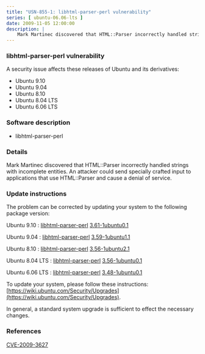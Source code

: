 ```yaml
---
title: "USN-855-1: libhtml-parser-perl vulnerability"
series: [ ubuntu-06.06-lts ]
date: 2009-11-05 12:00:00
description: |
    Mark Martinec discovered that HTML::Parser incorrectly handled strings with incomplete entities. An attacker could send specially crafted input to applications that use HTML::Parser and cause a denial of service. 
--- 
```

 
### libhtml-parser-perl vulnerability

A security issue affects these releases of Ubuntu and its derivatives:

* Ubuntu 9.10
* Ubuntu 9.04
* Ubuntu 8.10
* Ubuntu 8.04 LTS
* Ubuntu 6.06 LTS

### Software description

* libhtml-parser-perl 

### Details

Mark Martinec discovered that HTML::Parser incorrectly handled strings with incomplete entities. An attacker could send specially crafted input to applications that use HTML::Parser and cause a denial of service. 

### Update instructions

The problem can be corrected by updating your system to the following package version:

Ubuntu 9.10
 : [libhtml-parser-perl](https://launchpad.net/ubuntu/+source/libhtml-parser-perl) <span> [3.61-1ubuntu0.1](https://launchpad.net/ubuntu/+source/libhtml-parser-perl/3.61-1ubuntu0.1) </span> 

Ubuntu 9.04
 : [libhtml-parser-perl](https://launchpad.net/ubuntu/+source/libhtml-parser-perl) <span> [3.59-1ubuntu1.1](https://launchpad.net/ubuntu/+source/libhtml-parser-perl/3.59-1ubuntu1.1) </span> 

Ubuntu 8.10
 : [libhtml-parser-perl](https://launchpad.net/ubuntu/+source/libhtml-parser-perl) <span> [3.56-1ubuntu2.1](https://launchpad.net/ubuntu/+source/libhtml-parser-perl/3.56-1ubuntu2.1) </span> 

Ubuntu 8.04 LTS
 : [libhtml-parser-perl](https://launchpad.net/ubuntu/+source/libhtml-parser-perl) <span> [3.56-1ubuntu0.1](https://launchpad.net/ubuntu/+source/libhtml-parser-perl/3.56-1ubuntu0.1) </span> 

Ubuntu 6.06 LTS
 : [libhtml-parser-perl](https://launchpad.net/ubuntu/+source/libhtml-parser-perl) <span> [3.48-1ubuntu0.1](https://launchpad.net/ubuntu/+source/libhtml-parser-perl/3.48-1ubuntu0.1) </span> 

To update your system, please follow these instructions: [https://wiki.ubuntu.com/Security/Upgrades](https://wiki.ubuntu.com/Security/Upgrades).

In general, a standard system upgrade is sufficient to effect the necessary changes. 

### References

 [CVE-2009-3627](http://people.ubuntu.com/~ubuntu-security/cve/CVE-2009-3627)
 
